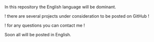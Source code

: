 In this repository the English language will be dominant. 

! there are several projects under consideration to be posted on GitHub !

! for any questions you can contact me ! 

Soon all will be posted in English.
 
